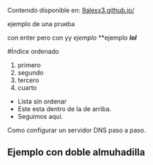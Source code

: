 
Contenido disponible en: [9alexx3.github.io/](https://9alexx3.github.io/Configuracion-DNS)

ejemplo de una
prueba

con enter pero
con
yy
*ejemplo*
**ejemplo
***lol***

#Índice ordenado
1. primero
2. segundo
3. tercero
4. cuarto

  * Lista sin ordenar 
* Este esta dentro de la de arriba. 
* Seguimos aquí.


Como configurar un servidor DNS paso a paso.
## Ejemplo con doble almuhadilla
